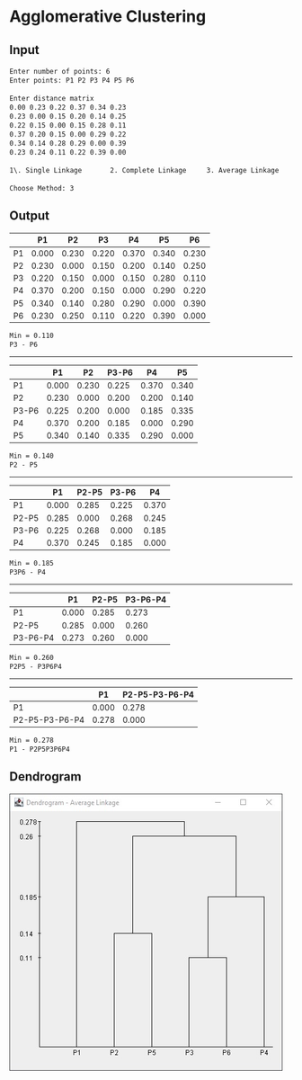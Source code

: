 # Agglomerative Clustering

## Input

```
Enter number of points: 6
Enter points: P1 P2 P3 P4 P5 P6

Enter distance matrix
0.00 0.23 0.22 0.37 0.34 0.23
0.23 0.00 0.15 0.20 0.14 0.25
0.22 0.15 0.00 0.15 0.28 0.11
0.37 0.20 0.15 0.00 0.29 0.22
0.34 0.14 0.28 0.29 0.00 0.39
0.23 0.24 0.11 0.22 0.39 0.00

1\. Single Linkage       2. Complete Linkage     3. Average Linkage

Choose Method: 3
```

## Output


|   | P1 | P2 | P3 | P4 | P5 | P6 |
| - | - | - | - | - | - | - |
| P1 | 0.000 | 0.230 | 0.220 | 0.370 | 0.340 | 0.230 |
| P2 | 0.230 | 0.000 | 0.150 | 0.200 | 0.140 | 0.250 |
| P3 | 0.220 | 0.150 | 0.000 | 0.150 | 0.280 | 0.110 |
| P4 | 0.370 | 0.200 | 0.150 | 0.000 | 0.290 | 0.220 |
| P5 | 0.340 | 0.140 | 0.280 | 0.290 | 0.000 | 0.390 |
| P6 | 0.230 | 0.250 | 0.110 | 0.220 | 0.390 | 0.000 |

```
Min = 0.110
P3 - P6
```

---


|   | P1 | P2 | P3-P6 | P4 | P5 |
| - | - | - | - | - | - |
| P1 | 0.000 | 0.230 | 0.225 | 0.370 | 0.340 |
| P2 | 0.230 | 0.000 | 0.200 | 0.200 | 0.140 |
| P3-P6 | 0.225 | 0.200 | 0.000 | 0.185 | 0.335 |
| P4 | 0.370 | 0.200 | 0.185 | 0.000 | 0.290 |
| P5 | 0.340 | 0.140 | 0.335 | 0.290 | 0.000 |

```
Min = 0.140
P2 - P5
```

---


|   | P1 | P2-P5 | P3-P6 | P4 |
| - | - | - | - | - |
| P1 | 0.000 | 0.285 | 0.225 | 0.370 |
| P2-P5 | 0.285 | 0.000 | 0.268 | 0.245 |
| P3-P6 | 0.225 | 0.268 | 0.000 | 0.185 |
| P4 | 0.370 | 0.245 | 0.185 | 0.000 |

```
Min = 0.185
P3P6 - P4
```

---


|   | P1 | P2-P5 | P3-P6-P4 |
| - | - | - | - |
| P1 | 0.000 | 0.285 | 0.273 |
| P2-P5 | 0.285 | 0.000 | 0.260 |
| P3-P6-P4 | 0.273 | 0.260 | 0.000 |

```
Min = 0.260
P2P5 - P3P6P4
```

---


|   | P1 | P2-P5-P3-P6-P4 |
| - | - | - |
| P1 | 0.000 | 0.278 |
| P2-P5-P3-P6-P4 | 0.278 | 0.000 |

```
Min = 0.278
P1 - P2P5P3P6P4
```

## Dendrogram

![Dendrogram](/Agglomerative_Clustering/dendrogram.JPG "Dendrogram")
